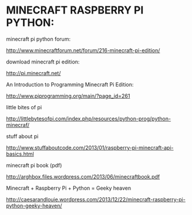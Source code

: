 MINECRAFT RASPBERRY PI PYTHON:
==============================

minecraft pi python forum:

http://www.minecraftforum.net/forum/216-minecraft-pi-edition/

download minecraft pi edition:

http://pi.minecraft.net/

An Introduction to Programming Minecraft Pi Edition:

http://www.piprogramming.org/main/?page_id=261

little bites of pi

http://littlebytesofpi.com/index.php/resources/python-prog/python-minecraf/

stuff about pi

http://www.stuffaboutcode.com/2013/01/raspberry-pi-minecraft-api-basics.html

minecraft pi book (pdf)

http://arghbox.files.wordpress.com/2013/06/minecraftbook.pdf

Minecraft + Raspberry Pi + Python = Geeky heaven

http://caesarandlouie.wordpress.com/2013/12/22/minecraft-raspberry-pi-python-geeky-heaven/
